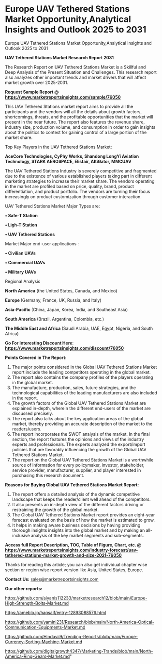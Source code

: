 # Europe UAV Tethered Stations Market Opportunity,Analytical Insights and Outlook 2025 to 2031
Europe UAV Tethered Stations Market Opportunity,Analytical Insights and Outlook 2025 to 2031

<strong>UAV Tethered Stations Market Research Report 2031</strong>

The Research Report on UAV Tethered Stations Market is a Skillful and Deep Analysis of the Present Situation and Challenges. This research report also analyzes other important trends and market drivers that will affect market growth over 2025-2031.

<strong>Request Sample Report @ <a href=https://www.marketreportsinsights.com/sample/76050>https://www.marketreportsinsights.com/sample/76050</a></strong>

This UAV Tethered Stations market report aims to provide all the participants and the vendors will all the details about growth factors, shortcomings, threats, and the profitable opportunities that the market will present in the near future. The report also features the revenue share, industry size, production volume, and consumption in order to gain insights about the politics to contest for gaining control of a large portion of the market share.

Top Key Players in the UAV Tethered Stations Market:

<strong>AceCore Technologies, CyPhy Works, Shandong LongYi Aviation Technology, STARK AEROSPACE, Elistair, AltiGator, MMCUAV</strong>

The UAV Tethered Stations Industry is severely competitive and fragmented due to the existence of various established players taking part in different marketing strategies to increase their market share. The vendors operating in the market are profiled based on price, quality, brand, product differentiation, and product portfolio. The vendors are turning their focus increasingly on product customization through customer interaction.

UAV Tethered Stations Market Major Types are:

<strong>• Safe-T Station

• Ligh-T Station

• UAV Tethered Stations</strong>

Market Major end-user applications :

<strong>• Civilian UAVs

• Commercial UAVs

• Military UAVs</strong>

Regional Analysis

</u><strong><b>North America</b></strong> (the United States, Canada, and Mexico)

<strong><b>Europe </b></strong>(Germany, France, UK, Russia, and Italy)

<strong><b>Asia-Pacific</b></strong> (China, Japan, Korea, India, and Southeast Asia)

<strong><b>South America</b></strong> (Brazil, Argentina, Colombia, etc.)

<strong><b>The Middle East and Africa</b></strong> (Saudi Arabia, UAE, Egypt, Nigeria, and South Africa)

<strong>Go For Interesting Discount Here: <a href=https://www.marketreportsinsights.com/discount/76050>https://www.marketreportsinsights.com/discount/76050</a></strong>

<strong>Points Covered in The Report:</strong>
<ol>
  <li>The major points considered in the Global UAV Tethered Stations Market report include the leading competitors operating in the global market.</li>
  <li>The report also contains the company profiles of the players operating in the global market.</li>
  <li>The manufacture, production, sales, future strategies, and the technological capabilities of the leading manufacturers are also included in the report.</li>
  <li>The growth factors of the Global UAV Tethered Stations Market are explained in-depth, wherein the different end-users of the market are discussed precisely.</li>
  <li>The report also talks about the key application areas of the global market, thereby providing an accurate description of the market to the readers/users.</li>
  <li>The report incorporates the SWOT analysis of the market. In the final section, the report features the opinions and views of the industry experts and professionals. The experts analyzed the export/import policies that are favorably influencing the growth of the Global UAV Tethered Stations Market.</li>
  <li>The report on the Global UAV Tethered Stations Market is a worthwhile source of information for every policymaker, investor, stakeholder, service provider, manufacturer, supplier, and player interested in purchasing this research document.</li>
</ol>
<strong>Reasons for Buying Global UAV Tethered Stations Market Report:</strong>

<ol>
  <li>The report offers a detailed analysis of the dynamic competitive landscape that keeps the reader/client well ahead of the competitors.</li>
  <li>It also presents an in-depth view of the different factors driving or restraining the growth of the global market.</li>
  <li>The Global UAV Tethered Stations Market report provides an eight-year forecast evaluated on the basis of how the market is estimated to grow.</li>
  <li>It helps in making aware business decisions by having providing thorough insights insights into the global market and by making an all-inclusive analysis of the key market segments and sub-segments.</li>
</ol>
<strong>Access full Report Description, TOC, Table of Figure, Chart, etc. @ <a href=https://www.marketreportsinsights.com/industry-forecast/uav-tethered-stations-market-growth-and-size-2021-76050>https://www.marketreportsinsights.com/industry-forecast/uav-tethered-stations-market-growth-and-size-2021-76050</a></strong>


Thanks for reading this article; you can also get individual chapter wise section or region wise report version like Asia, United States, Europe.

<strong>Contact Us:</strong>
sales@marketreportsinsights.com

<strong>Our other reports:</strong>

<a href=https://github.com/alyanis112233/marketresearch12/blob/main/Europe-High-Strength-Bolts-Market.md>https://github.com/alyanis112233/marketresearch12/blob/main/Europe-High-Strength-Bolts-Market.md</a>

<a href=https://ameblo.jp/haqsaif/entry-12893088576.html>https://ameblo.jp/haqsaif/entry-12893088576.html</a>

<a href=https://github.com/yamini231/Research/blob/main/North-America-Optical-Communication-Equipments-Market.md>https://github.com/yamini231/Research/blob/main/North-America-Optical-Communication-Equipments-Market.md</a>

<a href=https://github.com/Hindavii9/Trending-Reports/blob/main/Europe-Currency-Sorting-Machine-Market.md>https://github.com/Hindavii9/Trending-Reports/blob/main/Europe-Currency-Sorting-Machine-Market.md</a>

<a href=https://github.com/digitalgrowth4347/Marketing-Trands/blob/main/North-America-Ring-Gears-Market.md>https://github.com/digitalgrowth4347/Marketing-Trands/blob/main/North-America-Ring-Gears-Market.md</a>"
